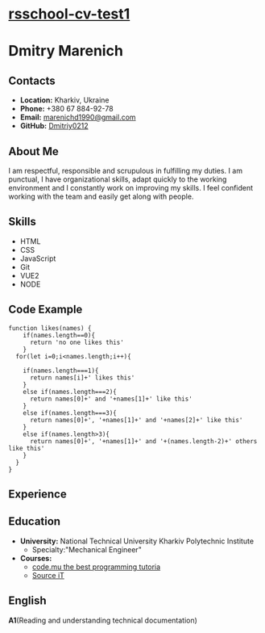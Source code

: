 # [rsschool-cv-test1](https://Dmitriy0212.github.io/rsschool-cv-test1/cv)
# Dmitry Marenich
## Contacts
- **Location:** Kharkiv, Ukraine
- **Phone:** +380 67 884-92-78
- **Email:** marenichd1990@gmail.com
- **GitHub:** [Dmitriy0212](https://github.com/Dmitriy0212)
## About Me
I am respectful, responsible and scrupulous in fulfilling my duties. I am punctual, I have organizational skills, adapt quickly to the working environment and I constantly work on improving my skills. I feel confident working with the team and easily get along with people.
## Skills
 * HTML
 * CSS
 * JavaScript
 * Git
 * VUE2
 * NODE
## Code Example
```
function likes(names) {
    if(names.length==0){
      return 'no one likes this'
    }
  for(let i=0;i<names.length;i++){
   
    if(names.length===1){
      return names[i]+' likes this'
    }
    else if(names.length===2){
      return names[0]+' and '+names[1]+' like this'
    }
    else if(names.length===3){
      return names[0]+', '+names[1]+' and '+names[2]+' like this'
    }
    else if(names.length>3){
      return names[0]+', '+names[1]+' and '+(names.length-2)+' others like this'
    }
  }
}
```
## Experience

## Education
 * **University:** National Technical University Kharkiv Polytechnic Institute
   * Specialty:"Mechanical Engineer"
 * **Courses:**
   * [code.mu the best programming tutoria](https://code.mu/)
   * [Source iT](https://sourceit.com.ua/)
## English
**A1**(Reading and understanding technical documentation)